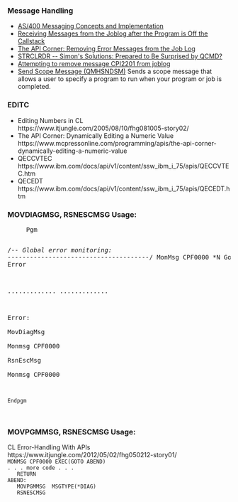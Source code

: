 <h3>Message Handling</h3>
<ul>
  <li><a href="https://www.mcpressonline.com/it-infrastructure/it-infrastructure-other/as400-messaging-concepts-and-implementation">AS/400 Messaging Concepts and Implementation</a></li>
  <li><a href="https://www.ibm.com/support/pages/receiving-messages-joblog-after-program-callstack">Receiving Messages from the Joblog after the Program is Off the Callstack</a></li>
  <li><a href="https://www.mcpressonline.com/programming/apis/the-api-corner-removing-error-messages-from-the-job-log">The API Corner: Removing Error Messages from the Job Log</a></li>
  <li><a href="https://www.mcpressonline.com/programming/apis/simons-solutions-prepared-to-be-surprised-by-qcmd">STRCLRDR -- Simon's Solutions: Prepared to Be Surprised by QCMD?</li>
  <li><a href="https://archive.midrange.com/midrange-l/201408/msg00065.html">Attempting to remove message CPI2201 from joblog</a></li>
  <li><a href="https://www.ibm.com/docs/en/i/7.5?topic=ssw_ibm_i_75/apis/QMHSNDSM.html">Send Scope Message (QMHSNDSM)</a> Sends a scope message that allows a user to specify a program to run when your program or job is completed.</li>
</ul>

<h3>EDITC</h3>
<ul>
  <li>Editing Numbers in CL <br />https://www.itjungle.com/2005/08/10/fhg081005-story02/</li>
  <li>The API Corner: Dynamically Editing a Numeric Value<br />https://www.mcpressonline.com/programming/apis/the-api-corner-dynamically-editing-a-numeric-value</li>
  <li>QECCVTEC<br />https://www.ibm.com/docs/api/v1/content/ssw_ibm_i_75/apis/QECCVTEC.htm</li>
  <li>QECEDT<br />https://www.ibm.com/docs/api/v1/content/ssw_ibm_i_75/apis/QECEDT.htm</li>
</ul>

<h3>MOVDIAGMSG, RSNESCMSG Usage:</h3>
<pre>
     Pgm
     
  /*-- Global error monitoring:  --------------------------------------*/
     MonMsg     CPF0000      *N        GoTo Error                       

.............
.............

 Error:                                                                          
    MovDiagMsg                                                                   
    Monmsg    CPF0000                                                            
    RsnEscMsg                                                                    
    Monmsg    CPF0000                                                            
                                                                                 
    Endpgm
</pre>

<h3>MOVPGMMSG, RSNESCMSG Usage:</h3>
CL Error-Handling With APIs<br />
https://www.itjungle.com/2012/05/02/fhg050212-story01/
<code>
MONMSG CPF0000 EXEC(GOTO ABEND)
. . . more code . . .
   RETURN
ABEND:
   MOVPGMMSG  MSGTYPE(*DIAG)
   RSNESCMSG
</code>
